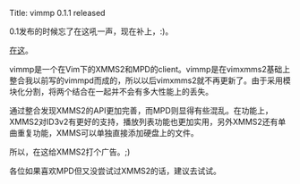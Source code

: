 Title: vimmp 0.1.1 released

0\.1发布的时候忘了在这吼一声，现在补上，:)。

[在这][1]。

vimmp是一个在Vim下的XMMS2和MPD的client。vimmp是在vimxmms2基础上整合我以前写的vimmpd而成的，所以以后vimxmms2就不再更新了。由于采用模块化分割，将两个结合在一起并不会有多大性能上的丢失。

通过整合发现XMMS2的API更加完善，而MPD则显得有些混乱。在功能上，XMMS2对ID3v2有更好的支持，播放列表功能也更加实用，另外XMMS2还有单曲重复功能，XMMS可以单独直接添加硬盘上的文件。

所以，在这给XMMS2打个广告。;)

各位如果喜欢MPD但又没尝试过XMMS2的话，建议去试试。 

   [1]: http://www.vim.org/scripts/script.php?script_id=2369

